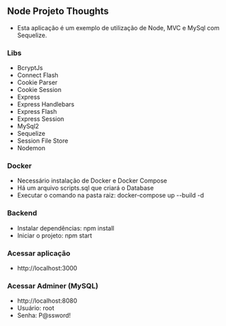 ## Node Projeto Thoughts

- Esta aplicação é um exemplo de utilização de Node, MVC e MySql com Sequelize.

### Libs

- BcryptJs
- Connect Flash
- Cookie Parser
- Cookie Session
- Express
- Express Handlebars
- Express Flash
- Express Session
- MySql2
- Sequelize
- Session File Store
- Nodemon

### Docker

- Necessário instalação de Docker e Docker Compose
- Há um arquivo scripts.sql que criará o Database
- Executar o comando na pasta raiz: docker-compose up --build -d

### Backend

- Instalar dependências: npm install
- Iniciar o projeto: npm start

### Acessar aplicação

- http://localhost:3000

### Acessar Adminer (MySQL)

- http://localhost:8080
- Usuário: root
- Senha: P@ssword!
